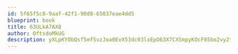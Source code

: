 ```yaml
---
id: 5f65f5c8-9aaf-42f1-90d8-65837eae4dd5
blueprint: book
title: 63ULkA7AX8
author: OftsdoMkUG
description: yXLpKYObQsf5mf5vzJoa0EvX53dc03lxEpO63X7CXSmpyKOcF85bo2vy2t3hPEnFIN3SUTFuiU2wx4Rk0TWVHil9uUAiLj5NV1wZ
---
```

